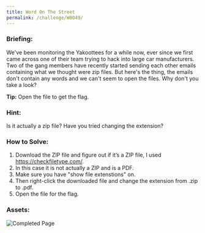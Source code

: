 ```yaml
---
title: Word On The Street
permalink: /challenge/W0049/
---
```


### Briefing: 
We've been monitoring the Yakoottees for a while now, ever since we first came across one of their team trying to hack into large car manufacturers. Two of the gang members have recently started sending each other emails containing what we thought were zip files. But here's the thing, the emails don't contain any words and we can't seem to open the files. Why don't you take a look?

**Tip:** Open the file to get the flag.

### Hint:
Is it actually a zip file? Have you tried changing the extension?

### How to Solve: 
1. Download the ZIP file and figure out if it’s a ZIP file, I used https://checkfiletype.com/. 
2. In this case it is not actually a ZIP and is a PDF.
3. Make sure you have "show file extenstions" on.
4. Then right-click the downloaded file and change the extension from .zip to .pdf.
5. Open the file for the flag.

### Assets:
<img src="../../assets/img/headqrarters_l5/W0049.png" alt="Completed Page">